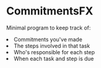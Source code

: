 # CommitmentsFX

Minimal program to keep track of:
<li>Commitments you've made</li>
<li>The steps involved in that task</li>
<li>Who's responsible for each step</li>
<li>When each task and step is due</li>

